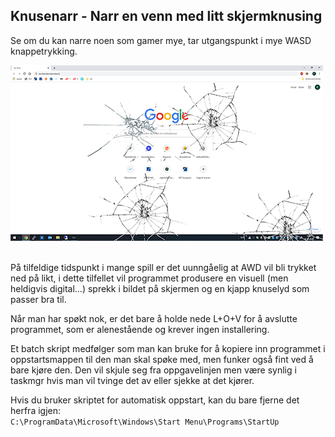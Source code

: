 ﻿## Knusenarr - Narr en venn med litt skjermknusing  

Se om du kan narre noen som gamer mye, tar utgangspunkt i mye WASD knappetrykking.  

![Example UI](example_ui.png)  
   

På tilfeldige tidspunkt i mange spill er det uunngåelig at AWD vil bli trykket ned på likt, 
i dette tilfellet vil programmet produsere en visuell (men heldigvis digital...) 
sprekk i bildet på skjermen og en kjapp knuselyd som passer bra til.  

Når man har spøkt nok, er det bare å holde nede L+O+V for å avslutte programmet, som er alenestående og krever ingen installering.  

Et batch skript medfølger som man kan bruke for å kopiere inn programmet i oppstartsmappen til den man skal spøke med, 
men funker også fint ved å bare kjøre den. Den vil skjule seg fra oppgavelinjen men være synlig i taskmgr hvis man vil 
tvinge det av eller sjekke at det kjører.  

Hvis du bruker skriptet for automatisk oppstart, kan du bare fjerne det herfra igjen:  
```C:\ProgramData\Microsoft\Windows\Start Menu\Programs\StartUp```